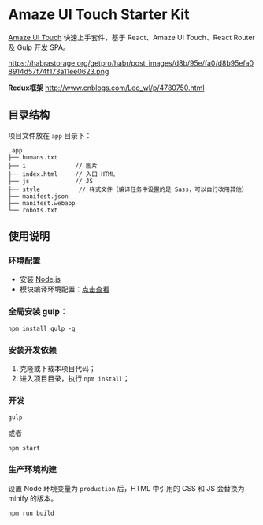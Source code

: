 # Amaze UI Touch Starter Kit

[Amaze UI Touch](https://github.com/amazeui/amazeui-touch) 快速上手套件，基于 React、Amaze UI Touch、React Router 及 Gulp 开发 SPA。

https://habrastorage.org/getpro/habr/post_images/d8b/95e/fa0/d8b95efa08914d57f74f173a11ee0623.png

**Redux框架**
http://www.cnblogs.com/Leo_wl/p/4780750.html

## 目录结构

项目文件放在 `app` 目录下：

```
.app
├── humans.txt
├── i              // 图片
├── index.html     // 入口 HTML
├── js             // JS
├── style           // 样式文件（编译任务中设置的是 Sass，可以自行改用其他）
├── manifest.json
├── manifest.webapp
└── robots.txt
```

## 使用说明

### 环境配置

- 安装 [Node.js](https://nodejs.org/en/download/)
- 模块编译环境配置：[点击查看](https://github.com/nodejs/node-gyp#installation)

### 全局安装 gulp：

```
npm install gulp -g
```

### 安装开发依赖

1. 克隆或下载本项目代码；
2. 进入项目目录，执行 `npm install`；

### 开发

```
gulp
```

或者

```
npm start
```

### 生产环境构建

设置 Node 环境变量为 `production` 后，HTML 中引用的 CSS 和 JS 会替换为 minify 的版本。

```
npm run build
```
